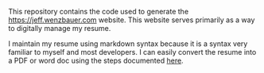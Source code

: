 This repository contains the code used to generate the https://jeff.wenzbauer.com website.
This website serves primarily as a way to digitally manage my resume.

I maintain my resume using markdown syntax because it is a syntax very familiar to myself and most developers.
I can easily convert the resume into a PDF or word doc using the steps documented
[here](https://mszep.github.io/pandoc_resume/).
